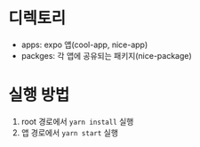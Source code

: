 # 디렉토리
- apps: expo 앱(cool-app, nice-app)
- packges: 각 앱에 공유되는 패키지(nice-package)

# 실행 방법
1. root 경로에서 `yarn install` 실행
2. 앱 경로에서 `yarn start` 실행
